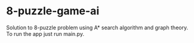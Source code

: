 # 8-puzzle-game-ai

Solution to 8-puzzle problem using A* search algorithm and graph theory.
To run the app just run main.py.
